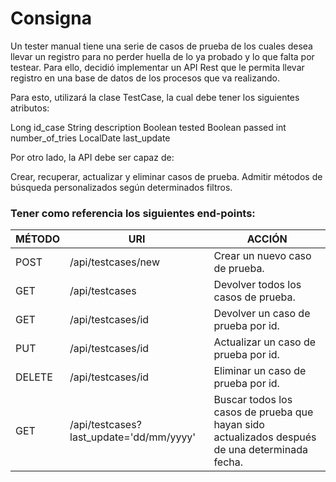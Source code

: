 # Consigna

Un tester manual tiene una serie de casos de prueba de los cuales desea llevar un registro para no perder huella de lo ya probado y lo que falta por testear. Para ello, decidió implementar un API Rest que le permita llevar registro en una base de datos de los procesos que va realizando.

Para esto, utilizará la clase TestCase, la cual debe tener los siguientes atributos:

Long id_case
String description
Boolean tested
Boolean passed
int number_of_tries
LocalDate last_update

Por otro lado, la API debe ser capaz de:

Crear, recuperar, actualizar y eliminar casos de prueba.
Admitir métodos de búsqueda personalizados según determinados filtros.

### Tener como referencia los siguientes end-points:

| MÉTODO | URI                      | ACCIÓN                                        |
|--------|-------------------------|-----------------------------------------------|
| POST   | /api/testcases/new      | Crear un nuevo caso de prueba.               |
| GET    | /api/testcases          | Devolver todos los casos de prueba.          |
| GET    | /api/testcases/id       | Devolver un caso de prueba por id.           |
| PUT    | /api/testcases/id       | Actualizar un caso de prueba por id.         |
| DELETE | /api/testcases/id       | Eliminar un caso de prueba por id.           |
| GET    | /api/testcases?last_update='dd/mm/yyyy' | Buscar todos los casos de prueba que hayan sido actualizados después de una determinada fecha. |
